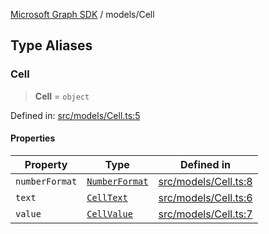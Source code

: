 [Microsoft Graph SDK](../modules.md) / models/Cell

## Type Aliases

### Cell

> **Cell** = `object`

Defined in: [src/models/Cell.ts:5](https://github.com/Future-Secure-AI/microsoft-graph/blob/6f587d043e8277194e9b2feca914ab2cba9d258d/src/models/Cell.ts#L5)

#### Properties

| Property | Type | Defined in |
| ------ | ------ | ------ |
| <a id="numberformat"></a> `numberFormat` | [`NumberFormat`](NumberFormat.md#numberformat) | [src/models/Cell.ts:8](https://github.com/Future-Secure-AI/microsoft-graph/blob/6f587d043e8277194e9b2feca914ab2cba9d258d/src/models/Cell.ts#L8) |
| <a id="text"></a> `text` | [`CellText`](CellText.md#celltext) | [src/models/Cell.ts:6](https://github.com/Future-Secure-AI/microsoft-graph/blob/6f587d043e8277194e9b2feca914ab2cba9d258d/src/models/Cell.ts#L6) |
| <a id="value"></a> `value` | [`CellValue`](CellValue.md#cellvalue) | [src/models/Cell.ts:7](https://github.com/Future-Secure-AI/microsoft-graph/blob/6f587d043e8277194e9b2feca914ab2cba9d258d/src/models/Cell.ts#L7) |
